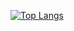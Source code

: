 [![Top Langs](https://github-readme-stats.vercel.app/api/top-langs/?username=0xabdd&layout=compact)](https://github.com/anuraghazra/github-readme-stats)

